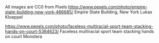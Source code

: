 All images are CC0 from Pixels
https://www.pexels.com/photo/empire-state-building-new-york-466685/
Empire State Building, New York
Lukas Kloeppel 

https://www.pexels.com/photo/faceless-multiracial-sport-team-stacking-hands-on-court-5384623/
Faceless multiracial sport team stacking hands on court
Monstera
